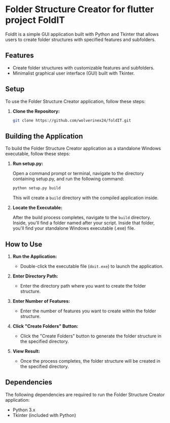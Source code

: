# Folder Structure Creator for flutter project FoldIT

FoldIt is a simple GUI application built with Python and Tkinter that allows users to create folder structures with specified features and subfolders.

## Features

- Create folder structures with customizable features and subfolders.
- Minimalist graphical user interface (GUI) built with Tkinter.

## Setup

To use the Folder Structure Creator application, follow these steps:

1. **Clone the Repository:**

   ```bash
   git clone https://github.com/wolverinex24/foldIT.git
   ```

## Building the Application

To build the Folder Structure Creator application as a standalone Windows executable, follow these steps:

1. **Run setup.py:**

   Open a command prompt or terminal, navigate to the directory containing setup.py, and run the following command:

   ```bash
   python setup.py build
   ```

   This will create a `build` directory with the compiled application inside.

2. **Locate the Executable:**

   After the build process completes, navigate to the `build` directory. Inside, you'll find a folder named after your script. Inside that folder, you'll find your standalone Windows executable (.exe) file.

## How to Use

1. **Run the Application:**

   - Double-click the executable file (`doit.exe`) to launch the application.

2. **Enter Directory Path:**

   - Enter the directory path where you want to create the folder structure.

3. **Enter Number of Features:**

   - Enter the number of features you want to create within the folder structure.

4. **Click "Create Folders" Button:**

   - Click the "Create Folders" button to generate the folder structure in the specified directory.

5. **View Result:**

   - Once the process completes, the folder structure will be created in the specified directory.

## Dependencies

The following dependencies are required to run the Folder Structure Creator application:

- Python 3.x
- Tkinter (included with Python)


